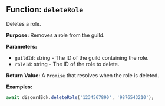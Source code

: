 ## Function: `deleteRole`

Deletes a role.

**Purpose:**
Removes a role from the guild.

**Parameters:**
- `guildId`: string - The ID of the guild containing the role.
- `roleId`: string - The ID of the role to delete.

**Return Value:**
A `Promise` that resolves when the role is deleted.

**Examples:**
```typescript
await discordSdk.deleteRole('1234567890', '9876543210');
```